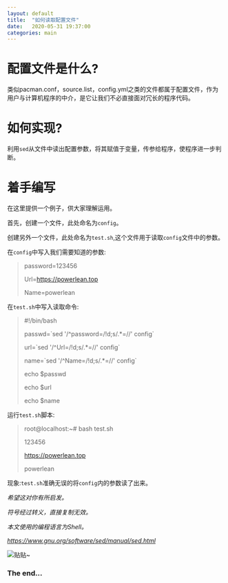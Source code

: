 ```yaml
---
layout: default
title:  "如何读取配置文件"
date:   2020-05-31 19:37:00
categories: main
---
```

# 配置文件是什么?

类似pacman.conf，source.list，config.yml之类的文件都属于配置文件，作为用户与计算机程序的中介，是它让我们不必直接面对冗长的程序代码。

# 如何实现?

利用`sed`从文件中读出配置参数，将其赋值于变量，传参给程序，使程序进一步判断。

# 着手编写

在这里提供一个例子，供大家理解运用。

首先，创建一个文件，此处命名为`config`。

创建另外一个文件，此处命名为`test.sh`,这个文件用于读取`config`文件中的参数。

在`config`中写入我们需要知道的参数:

> password=123456
>
> Url=https://powerlean.top
>
> Name=powerlean

在`test.sh`中写入读取命令:

> #!/bin/bash
>
> passwd=&#96;sed '/^password=/!d;s/.*=//' config&#96;
>
> url=&#96;sed '/^Url=/!d;s/.*=//' config&#96;  
>
> name=&#96;sed '/^Name=/!d;s/.*=//' config&#96;  
>
> echo $passwd  
>
> echo $url 
>
> echo $name

运行`test.sh`脚本:

> root@localhost:~# bash test.sh
>
> 123456
>
> https://powerlean.top
>
> powerlean 

现象:`test.sh`准确无误的将`config`内的参数读了出来。

*希望这对你有所启发。*

*符号经过转义，直接复制无效。*

*本文使用的编程语言为Shell。*

*https://www.gnu.org/software/sed/manual/sed.html*

![](https://i.loli.net/2020/05/31/EWLAX2sGOCqmQNu.gif "贴贴~")

### The end...
